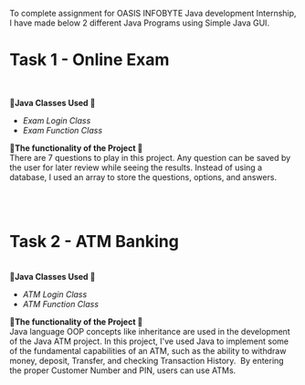 To complete assignment for OASIS INFOBYTE Java development Internship, I have made below 2 different Java Programs using Simple Java GUI. 

<h1>Task 1 - Online Exam </h1><br> 
 
<b>&#127793;Java Classes Used &#127793;</b>
<br><i>
<ul>
<li>Exam Login Class</li> 
<li>Exam Function Class</li>
</i></ul>
  
<b>&#127797;The functionality of the Project &#127797;</b><br>
There are 7 questions to play in this project. Any question can be saved by the user for later review while seeing the results.
Instead of using a database, I used an array to store the questions, options, and answers.  

<br>
<br>
<h1>Task 2 - ATM Banking </h1><br>
<b>&#127797;Java Classes Used &#127797;</b>
<br><i>
<ul>
<li>ATM Login Class</li> 
<li>ATM Function Class</li>
</i></ul>
  
<b>&#127793;The functionality of the Project &#127793;</b><br>
Java language OOP concepts like inheritance are used in the development of the Java ATM project. In this project, I've used Java to implement some of the fundamental capabilities of an ATM, such as the ability to withdraw money, deposit, Transfer, and checking Transaction History.  By entering the proper Customer Number and PIN, users can use ATMs.
